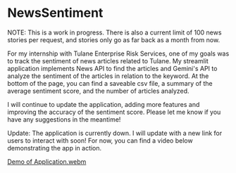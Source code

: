 # NewsSentiment

NOTE: This is a work in progress. There is also a current limit of 100 news stories per request, and stories only go as far back as a month from now.

For my internship with Tulane Enterprise Risk Services, one of my goals was to track the sentiment of news articles related to Tulane. My streamlit application implements News API to find the articles and Gemini's API to analyze the sentiment of the articles in relation to the keyword. At the bottom of the page, you can find a saveable csv file, a summary of the average sentiment score, and the number of articles analyzed.

I will continue to update the application, adding more features and improving the accuracy of the sentiment score. Please let me know if you have any suggestions in the meantime!

Update: The application is currently down. I will update with a new link for users to interact with soon! For now, you can find a video below demonstrating the app in action.

[Demo of Application.webm](https://github.com/user-attachments/assets/5af67281-4bbe-4df5-a19f-0b3999c502e1)
